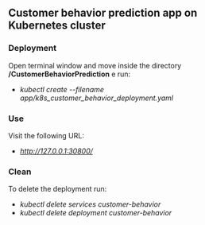 <h2>Customer behavior prediction app on Kubernetes cluster </h2>

<h3>Deployment</h3>

Open terminal window and move inside the directory **/CustomerBehaviorPrediction** e run:
  * *kubectl create --filename app/k8s_customer_behavior_deployment.yaml*


<h3> Use </h3>

Visit the following URL:
 * *http://127.0.0.1:30800/*

<h3> Clean </h3>
To delete the deployment run:

 * *kubectl delete services customer-behavior*
 * *kubectl delete deployment customer-behavior*